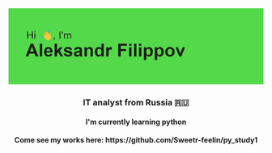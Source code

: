 <img src="https://github.com/Sweetr-feelin/Sweetr-feelin/blob/main/header.png">

<h3 align="center">IT analyst from Russia 🇷🇺</h3>

<h4 align="center">I'm currently learning python</h4>
<h4 align="center">Come see my works here: https://github.com/Sweetr-feelin/py_study1</h4>

<!--
**Sweetr-feelin/Sweetr-feelin** is a ✨ _special_ ✨ repository because its `README.md` (this file) appears on your GitHub profile.

Here are some ideas to get you started:

- 🔭 I’m currently working on ...
- 🌱 I’m currently learning ...
- 👯 I’m looking to collaborate on ...
- 🤔 I’m looking for help with ...
- 💬 Ask me about ...
- 📫 How to reach me: ...
- 😄 Pronouns: ...
- ⚡ Fun fact: ...
-->
